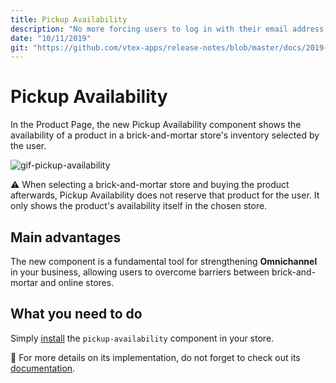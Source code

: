 ```yaml
---
title: Pickup Availability
description: "No more forcing users to log in with their email address. With the User Identifier Extension, you can choose user identifiers at will."
date: "10/11/2019"
git: "https://github.com/vtex-apps/release-notes/blob/master/docs/2019-week-39-40/pickup-availability.md"
---
```


# Pickup Availability
 
In the Product Page, the new Pickup Availability component shows the availability of a product in a brick-and-mortar store's inventory selected by the user. 

![gif-pickup-availability](https://user-images.githubusercontent.com/52087100/66667988-a4d95980-ec2a-11e9-9f69-74540f618dfa.gif)

:warning: When selecting a brick-and-mortar store and buying the product afterwards, Pickup Availability does not reserve that product for the user. It only shows the product's availability itself in the chosen store. 

## Main advantages 

The new component is a fundamental tool for strengthening **Omnichannel** in your business, allowing users to overcome barriers between brick-and-mortar and online stores. 

## What you need to do

Simply [install](https://vtex.io/docs/recipes/store/installing-an-app) the `pickup-availability` component in your store.

:eyes: For more details on its implementation, do not forget to check out its [documentation](https://github.com/vtex-apps/pickup-availability).
